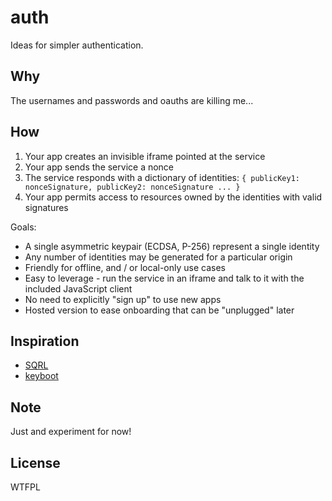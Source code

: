 # auth
Ideas for simpler authentication.

## Why
The usernames and passwords and oauths are killing me...

## How
1) Your app creates an invisible iframe pointed at the service
2) Your app sends the service a nonce
3) The service responds with a dictionary of identities: `{ publicKey1: nonceSignature, publicKey2: nonceSignature ... }`
4) Your app permits access to resources owned by the identities with valid signatures

Goals:
* A single asymmetric keypair (ECDSA, P-256) represent a single identity
* Any number of identities may be generated for a particular origin
* Friendly for offline, and / or local-only use cases
* Easy to leverage - run the service in an iframe and talk to it with the included JavaScript client
* No need to explicitly "sign up" to use new apps
* Hosted version to ease onboarding that can be "unplugged" later

## Inspiration
* [SQRL](https://www.grc.com/sqrl/sqrl.htm)
* [keyboot](https://github.com/substack/keyboot)

## Note
Just and experiment for now!

## License
WTFPL
